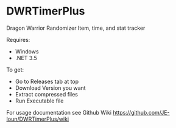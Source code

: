 # DWRTimerPlus
Dragon Warrior Randomizer Item, time, and stat tracker

Requires:
- Windows
- .NET 3.5

To get:
- Go to Releases tab at top
- Download Version you want
- Extract compressed files
- Run Executable file

For usage documentation see Github Wiki https://github.com/JE-Ioun/DWRTimerPlus/wiki
